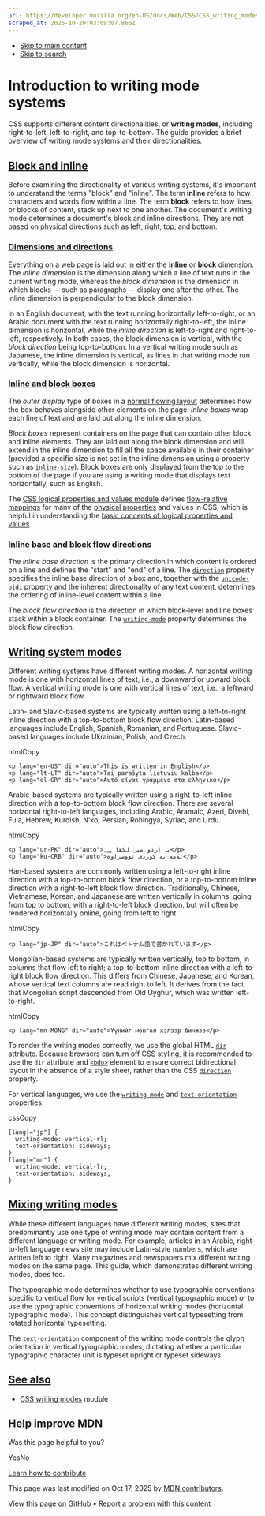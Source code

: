 ```yaml
---
url: https://developer.mozilla.org/en-US/docs/Web/CSS/CSS_writing_modes/Writing_mode_systems
scraped_at: 2025-10-20T03:09:07.866Z
---
```


- [Skip to main content](https://developer.mozilla.org/en-US/docs/Web/CSS/CSS_writing_modes/Writing_mode_systems#content)
- [Skip to search](https://developer.mozilla.org/en-US/docs/Web/CSS/CSS_writing_modes/Writing_mode_systems#search)

# Introduction to writing mode systems

CSS supports different content directionalities, or **writing modes**, including right-to-left, left-to-right, and top-to-bottom. The guide provides a brief overview of writing mode systems and their directionalities.

## [Block and inline](https://developer.mozilla.org/en-US/docs/Web/CSS/CSS_writing_modes/Writing_mode_systems\#block_and_inline)

Before examining the directionality of various writing systems, it's important to understand the terms "block" and "inline". The term **inline** refers to how characters and words flow within a line. The term **block** refers to how lines, or blocks of content, stack up next to one another. The document's writing mode determines a document's block and inline directions. They are not based on physical directions such as left, right, top, and bottom.

### [Dimensions and directions](https://developer.mozilla.org/en-US/docs/Web/CSS/CSS_writing_modes/Writing_mode_systems\#dimensions_and_directions)

Everything on a web page is laid out in either the **inline** or **block** dimension. The _inline dimension_ is the dimension along which a line of text runs in the current writing mode, whereas the _block dimension_ is the dimension in which blocks — such as paragraphs — display one after the other. The inline dimension is perpendicular to the block dimension.

In an English document, with the text running horizontally left-to-right, or an Arabic document with the text running horizontally right-to-left, the inline dimension is horizontal, while the _inline direction_ is left-to-right and right-to-left, respectively. In both cases, the block dimension is vertical, with the _block direction_ being top-to-bottom. In a vertical writing mode such as Japanese, the inline dimension is vertical, as lines in that writing mode run vertically, while the block dimension is horizontal.

### [Inline and block boxes](https://developer.mozilla.org/en-US/docs/Web/CSS/CSS_writing_modes/Writing_mode_systems\#inline_and_block_boxes)

The _outer display_ type of boxes in a [normal flowing layout](https://developer.mozilla.org/en-US/docs/Web/CSS/CSS_display/Visual_formatting_model#normal_flow) determines how the box behaves alongside other elements on the page. _Inline boxes_ wrap each line of text and are laid out along the inline dimension.

_Block boxes_ represent containers on the page that can contain other block and inline elements. They are laid out along the block dimension and will extend in the inline dimension to fill all the space available in their container (provided a specific size is not set in the inline dimension using a property such as [`inline-size`](https://developer.mozilla.org/en-US/docs/Web/CSS/inline-size)). Block boxes are only displayed from the top to the bottom of the page if you are using a writing mode that displays text horizontally, such as English.

The [CSS logical properties and values module](https://developer.mozilla.org/en-US/docs/Web/CSS/CSS_logical_properties_and_values#properties) defines [flow-relative mappings](https://developer.mozilla.org/en-US/docs/Glossary/Flow_relative_values) for many of the [physical properties](https://developer.mozilla.org/en-US/docs/Glossary/Physical_properties) and values in CSS, which is helpful in understanding the [basic concepts of logical properties and values](https://developer.mozilla.org/en-US/docs/Web/CSS/CSS_logical_properties_and_values/Basic_concepts_of_logical_properties_and_values).

### [Inline base and block flow directions](https://developer.mozilla.org/en-US/docs/Web/CSS/CSS_writing_modes/Writing_mode_systems\#inline_base_and_block_flow_directions)

The _inline base direction_ is the primary direction in which content is ordered on a line and defines the "start" and "end" of a line. The [`direction`](https://developer.mozilla.org/en-US/docs/Web/CSS/direction) property specifies the inline base direction of a box and, together with the [`unicode-bidi`](https://developer.mozilla.org/en-US/docs/Web/CSS/unicode-bidi) property and the inherent directionality of any text content, determines the ordering of inline-level content within a line.

The _block flow direction_ is the direction in which block-level and line boxes stack within a block container. The [`writing-mode`](https://developer.mozilla.org/en-US/docs/Web/CSS/writing-mode) property determines the block flow direction.

## [Writing system modes](https://developer.mozilla.org/en-US/docs/Web/CSS/CSS_writing_modes/Writing_mode_systems\#writing_system_modes)

Different writing systems have different writing modes. A horizontal writing mode is one with horizontal lines of text, i.e., a downward or upward block flow. A vertical writing mode is one with vertical lines of text, i.e., a leftward or rightward block flow.

Latin- and Slavic-based systems are typically written using a left-to-right inline direction with a top-to-bottom block flow direction. Latin-based languages include English, Spanish, Romanian, and Portuguese. Slavic-based languages include Ukrainian, Polish, and Czech.

htmlCopy

```
<p lang="en-US" dir="auto">This is written in English</p>
<p lang="lt-LT" dir="auto">Tai parašyta lietuviu kalba</p>
<p lang="el-GR" dir="auto">Αυτό είναι γραμμένο στα ελληνικά</p>

```

Arabic-based systems are typically written using a right-to-left inline direction with a top-to-bottom block flow direction. There are several horizontal right-to-left languages, including Arabic, Aramaic, Azeri, Divehi, Fula, Hebrew, Kurdish, N'ko, Persian, Rohingya, Syriac, and Urdu.

htmlCopy

```
<p lang="ur-PK" dir="auto">یہ اردو میں لکھا ہے۔</p>
<p lang="ku-CRB" dir="auto">ئەمە بە کوردی نووسراوە</p>

```

Han-based systems are commonly written using a left-to-right inline direction with a top-to-bottom block flow direction, or a top-to-bottom inline direction with a right-to-left block flow direction. Traditionally, Chinese, Vietnamese, Korean, and Japanese are written vertically in columns, going from top to bottom, with a right-to-left block direction, but will often be rendered horizontally online, going from left to right.

htmlCopy

```
<p lang="jp-JP" dir="auto">これはベトナム語で書かれています</p>

```

Mongolian-based systems are typically written vertically, top to bottom, in columns that flow left to right; a top-to-bottom inline direction with a left-to-right block flow direction. This differs from Chinese, Japanese, and Korean, whose vertical text columns are read right to left. It derives from the fact that Mongolian script descended from Old Uyghur, which was written left-to-right.

htmlCopy

```
<p lang="mn-MONG" dir="auto">Үүнийг монгол хэлээр бичжээ</p>

```

To render the writing modes correctly, we use the global HTML [`dir`](https://developer.mozilla.org/en-US/docs/Web/HTML/Reference/Global_attributes/dir) attribute. Because browsers can turn off CSS styling, it is recommended to use the `dir` attribute and [`<bdo>`](https://developer.mozilla.org/en-US/docs/Web/HTML/Reference/Elements/bdo) element to ensure correct bidirectional layout in the absence of a style sheet, rather than the CSS [`direction`](https://developer.mozilla.org/en-US/docs/Web/CSS/direction) property.

For vertical languages, we use the [`writing-mode`](https://developer.mozilla.org/en-US/docs/Web/CSS/writing-mode) and [`text-orientation`](https://developer.mozilla.org/en-US/docs/Web/CSS/text-orientation) properties:

cssCopy

```
[lang|="jp"] {
  writing-mode: vertical-rl;
  text-orientation: sideways;
}
[lang|="mn"] {
  writing-mode: vertical-lr;
  text-orientation: sideways;
}

```

## [Mixing writing modes](https://developer.mozilla.org/en-US/docs/Web/CSS/CSS_writing_modes/Writing_mode_systems\#mixing_writing_modes)

While these different languages have different writing modes, sites that predominantly use one type of writing mode may contain content from a different language or writing mode. For example, articles in an Arabic, right-to-left language news site may include Latin-style numbers, which are written left to right. Many magazines and newspapers mix different writing modes on the same page. This guide, which demonstrates different writing modes, does too.

The typographic mode determines whether to use typographic conventions specific to vertical flow for vertical scripts (vertical typographic mode) or to use the typographic conventions of horizontal writing modes (horizontal typographic mode). This concept distinguishes vertical typesetting from rotated horizontal typesetting.

The `text-orientation` component of the writing mode controls the glyph orientation in vertical typographic modes, dictating whether a particular typographic character unit is typeset upright or typeset sideways.

## [See also](https://developer.mozilla.org/en-US/docs/Web/CSS/CSS_writing_modes/Writing_mode_systems\#see_also)

- [CSS writing modes](https://developer.mozilla.org/en-US/docs/Web/CSS/CSS_writing_modes) module

## Help improve MDN

Was this page helpful to you?

YesNo

[Learn how to contribute](https://developer.mozilla.org/en-US/docs/MDN/Community/Getting_started)

This page was last modified on ⁨Oct 17, 2025⁩ by [MDN contributors](https://developer.mozilla.org/en-US/docs/Web/CSS/CSS_writing_modes/Writing_mode_systems/contributors.txt).


[View this page on GitHub](https://github.com/mdn/content/blob/main/files/en-us/web/css/css_writing_modes/writing_mode_systems/index.md?plain=1 "Folder: ⁨en-us/web/css/css_writing_modes/writing_mode_systems⁩ (Opens in a new tab)") • [Report a problem with this content](https://github.com/mdn/content/issues/new?template=page-report.yml&mdn-url=https%3A%2F%2Fdeveloper.mozilla.org%2Fen-US%2Fdocs%2FWeb%2FCSS%2FCSS_writing_modes%2FWriting_mode_systems&metadata=%3C%21--+Do+not+make+changes+below+this+line+--%3E%0A%3Cdetails%3E%0A%3Csummary%3EPage+report+details%3C%2Fsummary%3E%0A%0A*+Folder%3A+%60en-us%2Fweb%2Fcss%2Fcss_writing_modes%2Fwriting_mode_systems%60%0A*+MDN+URL%3A+https%3A%2F%2Fdeveloper.mozilla.org%2Fen-US%2Fdocs%2FWeb%2FCSS%2FCSS_writing_modes%2FWriting_mode_systems%0A*+GitHub+URL%3A+https%3A%2F%2Fgithub.com%2Fmdn%2Fcontent%2Fblob%2Fmain%2Ffiles%2Fen-us%2Fweb%2Fcss%2Fcss_writing_modes%2Fwriting_mode_systems%2Findex.md%0A*+Last+commit%3A+https%3A%2F%2Fgithub.com%2Fmdn%2Fcontent%2Fcommit%2F5f406af7cc71ebbd0ce080c9216b6094f58732cf%0A*+Document+last+modified%3A+2025-10-17T11%3A39%3A18.000Z%0A%0A%3C%2Fdetails%3E "This will take you to GitHub to file a new issue.")